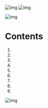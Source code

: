 ![img](https://s11.gifyu.com/images/Cuty-od-Dreams-Logo-YellowUP.png)
![img](https://s12.gifyu.com/images/Su3dO.png)

![img](https://s11.gifyu.com/images/Sgd38.jpg)

# Contents

1) 
2) 
3) 
4) 
5) 
6) 
7) 
8) 
9) 


![img](https://s11.gifyu.com/images/Sgd38.jpg)